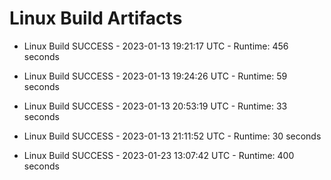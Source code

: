 # Linux Build Artifacts

* Linux Build SUCCESS - 2023-01-13 19:21:17 UTC - Runtime: 456 seconds

* Linux Build SUCCESS - 2023-01-13 19:24:26 UTC - Runtime: 59 seconds

* Linux Build SUCCESS - 2023-01-13 20:53:19 UTC - Runtime: 33 seconds

* Linux Build SUCCESS - 2023-01-13 21:11:52 UTC - Runtime: 30 seconds

* Linux Build SUCCESS - 2023-01-23 13:07:42 UTC - Runtime: 400 seconds

